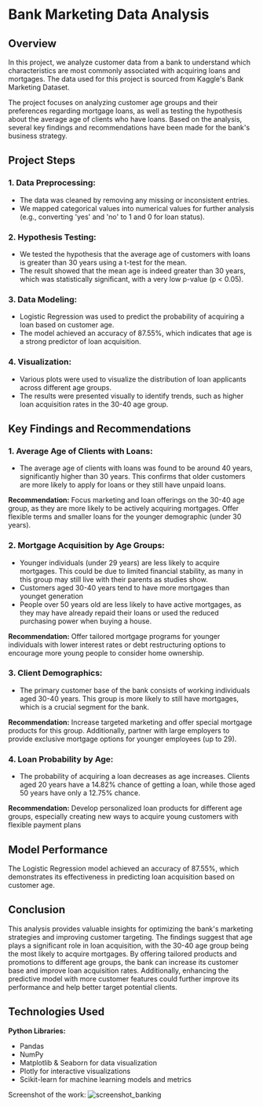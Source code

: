 # Bank Marketing Data Analysis

## Overview
In this project, we analyze customer data from a bank to understand which characteristics are most commonly associated with acquiring loans and mortgages. The data used for this project is sourced from Kaggle's Bank Marketing Dataset.

The project focuses on analyzing customer age groups and their preferences regarding mortgage loans, as well as testing the hypothesis about the average age of clients who have loans. Based on the analysis, several key findings and recommendations have been made for the bank's business strategy.

## Project Steps

### 1. Data Preprocessing:
- The data was cleaned by removing any missing or inconsistent entries.
- We mapped categorical values into numerical values for further analysis (e.g., converting 'yes' and 'no' to 1 and 0 for loan status).

### 2. Hypothesis Testing:
- We tested the hypothesis that the average age of customers with loans is greater than 30 years using a t-test for the mean.
- The result showed that the mean age is indeed greater than 30 years, which was statistically significant, with a very low p-value (p < 0.05).

### 3. Data Modeling:
- Logistic Regression was used to predict the probability of acquiring a loan based on customer age.
- The model achieved an accuracy of 87.55%, which indicates that age is a strong predictor of loan acquisition.

### 4. Visualization:
- Various plots were used to visualize the distribution of loan applicants across different age groups.
- The results were presented visually to identify trends, such as higher loan acquisition rates in the 30-40 age group.

## Key Findings and Recommendations

### 1. Average Age of Clients with Loans:
- The average age of clients with loans was found to be around 40 years, significantly higher than 30 years. This confirms that older customers are more likely to apply for loans or they still have unpaid loans.

**Recommendation:** Focus marketing and loan offerings on the 30-40 age group, as they are more likely to be actively acquiring mortgages. Offer flexible terms and smaller loans for the younger demographic (under 30 years).

### 2. Mortgage Acquisition by Age Groups:
- Younger individuals (under 29 years) are less likely to acquire mortgages. This could be due to limited financial stability, as many in this group may still live with their parents as studies show.
- Customers aged 30-40 years tend to have more mortgages than younget generation
- People over 50 years old are less likely to have active mortgages, as they may have already repaid their loans or used the reduced purchasing power when buying a house.

**Recommendation:** Offer tailored mortgage programs for younger individuals with lower interest rates or debt restructuring options to encourage more young people to consider home ownership.

### 3. Client Demographics:
- The primary customer base of the bank consists of working individuals aged 30-40 years. This group is more likely to still have mortgages, which is a crucial segment for the bank.

**Recommendation:** Increase targeted marketing and offer special mortgage products for this group. Additionally, partner with large employers to provide exclusive mortgage options for younger employees (up to 29).

### 4. Loan Probability by Age:
- The probability of acquiring a loan decreases as age increases. Clients aged 20 years have a 14.82% chance of getting a loan, while those aged 50 years have only a 12.75% chance.

**Recommendation:** Develop personalized loan products for different age groups, especially creating new ways to acquire young customers with flexible payment plans

## Model Performance
The Logistic Regression model achieved an accuracy of 87.55%, which demonstrates its effectiveness in predicting loan acquisition based on customer age.

## Conclusion
This analysis provides valuable insights for optimizing the bank's marketing strategies and improving customer targeting. The findings suggest that age plays a significant role in loan acquisition, with the 30-40 age group being the most likely to acquire mortgages. By offering tailored products and promotions to different age groups, the bank can increase its customer base and improve loan acquisition rates. Additionally, enhancing the predictive model with more customer features could further improve its performance and help better target potential clients.

## Technologies Used
**Python Libraries:**
- Pandas
- NumPy
- Matplotlib & Seaborn for data visualization
- Plotly for interactive visualizations
- Scikit-learn for machine learning models and metrics

Screenshot of the work:
![screenshot_banking](https://github.com/user-attachments/assets/9b1f0c13-c19e-4d96-9b16-55f56ee80b4c)
